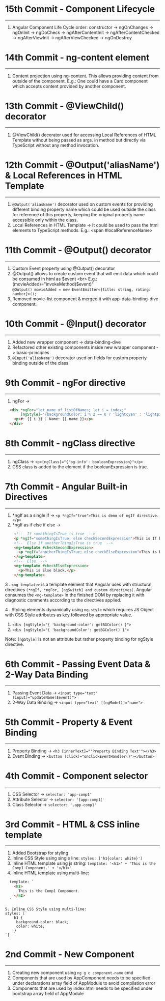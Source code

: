 # 15th Commit - Component Lifecycle
--------------------------------------

1. Angular Component Life Cycle order:
   constructor -> ngOnChanges -> ngOnInit -> ngDoCheck -> ngAfterContentInit -> ngAfterContentChecked ->
   ngAfterViewInit -> ngAfterViewChecked -> ngOnDestroy
   
# 14th Commit - ng-content element
--------------------------------------

1. Content projection using ng-content.
   This allows providing content from outside of the component.
   E.g.: One could have a Card component which accepts content provided by another component.

# 13th Commit - @ViewChild() decorator
--------------------------------------

1. @ViewChild() decorator used for accessing Local References of HTML Template without being
   passed as args. in method but directly via TypeScript without any method invocation.

# 12th Commit - @Output('aliasName') & Local References in HTML Template
------------------------------------------------------------------------

1. `@Output('aliasName')` decorator used on custom events for providing different binding property name 
    which could be used outside the class for reference of this property,
    keeping the original property name accessible only within the class.
2. Local References in HTML Template -> It could be used to pass the html elements to TypeScript methods.
    E.g.: <span #localReferenceName></span>

# 11th Commit - @Output() decorator
--------------------------------

1. Custom Event property using @Output() decorator 
2. @Output() allows to create custom event that will emit data which could be consumed in html as $event <br>
    E.g.: (movieAdded)="invokeMethod($event)" <br>
    `@Output() movieAdded = new EventEmitter<{title: string, rating: number}>();`
3. Removed movie-list component & merged it with app-data-binding-dive component.

# 10th Commit - @Input() decorator
--------------------------------

1. Added new wrapper component -> data-binding-dive
2. Refactored other existing components inside new wrapper component -> basic-principles
3. `@Input('aliasName')` decorator used on fields for custom property binding outside of the class

# 9th Commit - ngFor directive
--------------------------------

1. ngFor -> 
```html
  <div *ngFor="let name of listOfNames; let i = index;"
       [ngStyle]="{backgroundColor: i % 2 == 0 ? 'lightcyan' : 'lightpink'}">
    <p>#: {{ i }} | Name: {{ name }}</p>
  </div>
```

# 8th Commit - ngClass directive
--------------------------------

1. ngClass -> `<p>[ngClass]="{'bg-info': booleanExpression}"</p>`
2. CSS class is added to the element if the booleanExpression is true.

# 7th Commit - Angular Built-in Directives
--------------------------------

1. *ngIf as a single if -> `<p *ngIf="true">This is demo of ngIf directive.</p>`
2. *ngIf as if else if else ->
```html
    <!--  If somethingIsTrue is true  -->
    <p *ngIf="somethingIsTrue; else checkSecondExpression">This is If block.</p>
    <!--  Else If anotherThingIsTrue is true  -->
    <ng-template #checkSecondExpression>
      <p *ngIf="anotherThingIsTrue; else checkElseExpression">This is Else If block.</p>
    </ng-template>
    <!--  Else  -->
    <ng-template #checkElseExpression>
      <p>This is Else block.</p>
    </ng-template>
```
3 . `<ng-template>` is a template element that Angular uses with structural directives `(*ngIf, *ngFor, [ngSwitch] and custom directives)`.
Angular consumes the `<ng-template>` in the finished DOM by replacing it with diagnostic comments according to the directives applied.

4 . Styling elements dynamically using `ng-style` which requires JS Object with CSS Style attributes as key followed by appropriate value.
1. `<div [ngStyle]="{ 'background-color': getBGColor() }">`
2. `<div [ngStyle]="{ 'backgroundColor': getBGColor() }">`

Note: `[ngStyle]` is not an attribute but rather property binding for ngStyle directive.

# 6th Commit - Passing Event Data & 2-Way Data Binding
--------------------------------

1. Passing Event Data -> `<input type="text" (input)="updateName($event)">`
2. 2-Way Data Binding -> `<input type="text" [(ngModel)]="name">`

# 5th Commit - Property & Event Binding
--------------------------------

1. Property Binding -> `<h3 [innerText]="'Property Binding Text'"></h3>`
2. Event Binding -> `<button (click)="onClickEventHandler()"></button>`

# 4th Commit - Component selector
--------------------------------

1. CSS Selector -> `selector: 'app-comp1'`
2. Attribute Selector -> `selector: '[app-comp1]'`
3. Class Selector -> `selector: '.app-comp1'`

# 3rd Commit - HTML & CSS inline template
--------------------------------

1. Added Bootstrap for styling
2. Inline CSS Style using single line: `styles: ['h1{color: white}']`
3. Inline HTML template using js string: `template: '<h1>' + 'This is the Comp1 Component.' + '</h1>'`
4. Inline HTML template using multi-line:
```html
  template: `
    <h2>
      This is the Comp1 Component.
    </h2>
  `
```

``` 
5. Inline CSS Style using multi-line:
styles: [`
    h1 {
     background-color: black;
     color: white;
    }
`]
```

# 2nd Commit - New Component
--------------------------------

1. Creating new component using `ng g c component-name` cmd
2. Components that are used by AppComponent needs to be specified under declarations array field of AppModule to avoid compilation error
3. Components that are used by index.html needs to be specified under bootstrap array field of AppModule
